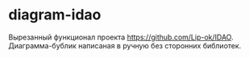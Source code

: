 # diagram-idao

Вырезанный функционал проекта https://github.com/Lip-ok/IDAO.
Диаграмма-бублик написаная в ручную без сторонних библиотек.
